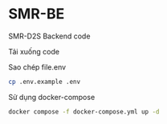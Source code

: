 # SMR-BE

SMR-D2S Backend code

<!-- ! -->

Tải xuống code

Sao chép file.env

```bash
cp .env.example .env
```

Sử dụng docker-compose

```bash
docker compose -f docker-compose.yml up -d
```
